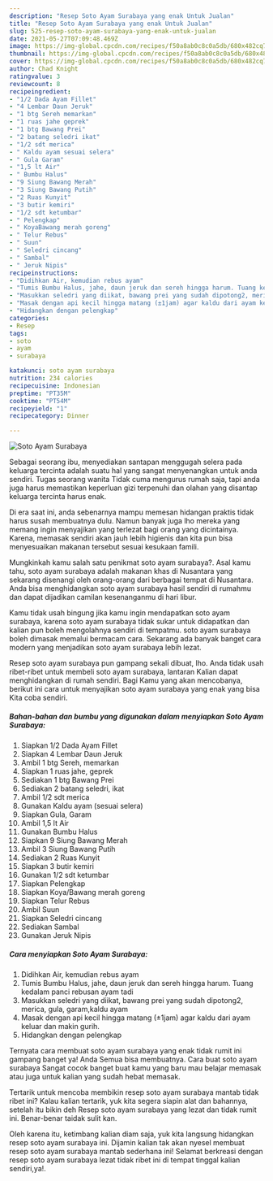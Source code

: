 ```yaml
---
description: "Resep Soto Ayam Surabaya yang enak Untuk Jualan"
title: "Resep Soto Ayam Surabaya yang enak Untuk Jualan"
slug: 525-resep-soto-ayam-surabaya-yang-enak-untuk-jualan
date: 2021-05-27T07:09:48.469Z
image: https://img-global.cpcdn.com/recipes/f50a8ab0c8c0a5db/680x482cq70/soto-ayam-surabaya-foto-resep-utama.jpg
thumbnail: https://img-global.cpcdn.com/recipes/f50a8ab0c8c0a5db/680x482cq70/soto-ayam-surabaya-foto-resep-utama.jpg
cover: https://img-global.cpcdn.com/recipes/f50a8ab0c8c0a5db/680x482cq70/soto-ayam-surabaya-foto-resep-utama.jpg
author: Chad Knight
ratingvalue: 3
reviewcount: 8
recipeingredient:
- "1/2 Dada Ayam Fillet"
- "4 Lembar Daun Jeruk"
- "1 btg Sereh memarkan"
- "1 ruas jahe geprek"
- "1 btg Bawang Prei"
- "2 batang seledri ikat"
- "1/2 sdt merica"
- " Kaldu ayam sesuai selera"
- " Gula Garam"
- "1,5 lt Air"
- " Bumbu Halus"
- "9 Siung Bawang Merah"
- "3 Siung Bawang Putih"
- "2 Ruas Kunyit"
- "3 butir kemiri"
- "1/2 sdt ketumbar"
- " Pelengkap"
- " KoyaBawang merah goreng"
- " Telur Rebus"
- " Suun"
- " Seledri cincang"
- " Sambal"
- " Jeruk Nipis"
recipeinstructions:
- "Didihkan Air, kemudian rebus ayam"
- "Tumis Bumbu Halus, jahe, daun jeruk dan sereh hingga harum. Tuang kedalam panci rebusan ayam tadi"
- "Masukkan seledri yang diikat, bawang prei yang sudah dipotong2, merica, gula, garam,kaldu ayam"
- "Masak dengan api kecil hingga matang (±1jam) agar kaldu dari ayam keluar dan makin gurih."
- "Hidangkan dengan pelengkap"
categories:
- Resep
tags:
- soto
- ayam
- surabaya

katakunci: soto ayam surabaya 
nutrition: 234 calories
recipecuisine: Indonesian
preptime: "PT35M"
cooktime: "PT54M"
recipeyield: "1"
recipecategory: Dinner

---
```



![Soto Ayam Surabaya](https://img-global.cpcdn.com/recipes/f50a8ab0c8c0a5db/680x482cq70/soto-ayam-surabaya-foto-resep-utama.jpg)

Sebagai seorang ibu, menyediakan santapan menggugah selera pada keluarga tercinta adalah suatu hal yang sangat menyenangkan untuk anda sendiri. Tugas seorang  wanita Tidak cuma mengurus rumah saja, tapi anda juga harus memastikan keperluan gizi terpenuhi dan olahan yang disantap keluarga tercinta harus enak.

Di era  saat ini, anda sebenarnya mampu memesan hidangan praktis tidak harus susah membuatnya dulu. Namun banyak juga lho mereka yang memang ingin menyajikan yang terlezat bagi orang yang dicintainya. Karena, memasak sendiri akan jauh lebih higienis dan kita pun bisa menyesuaikan makanan tersebut sesuai kesukaan famili. 



Mungkinkah kamu salah satu penikmat soto ayam surabaya?. Asal kamu tahu, soto ayam surabaya adalah makanan khas di Nusantara yang sekarang disenangi oleh orang-orang dari berbagai tempat di Nusantara. Anda bisa menghidangkan soto ayam surabaya hasil sendiri di rumahmu dan dapat dijadikan camilan kesenanganmu di hari libur.

Kamu tidak usah bingung jika kamu ingin mendapatkan soto ayam surabaya, karena soto ayam surabaya tidak sukar untuk didapatkan dan kalian pun boleh mengolahnya sendiri di tempatmu. soto ayam surabaya boleh dimasak memalui bermacam cara. Sekarang ada banyak banget cara modern yang menjadikan soto ayam surabaya lebih lezat.

Resep soto ayam surabaya pun gampang sekali dibuat, lho. Anda tidak usah ribet-ribet untuk membeli soto ayam surabaya, lantaran Kalian dapat menghidangkan di rumah sendiri. Bagi Kamu yang akan mencobanya, berikut ini cara untuk menyajikan soto ayam surabaya yang enak yang bisa Kita coba sendiri.

<!--inarticleads1-->

##### Bahan-bahan dan bumbu yang digunakan dalam menyiapkan Soto Ayam Surabaya:

1. Siapkan 1/2 Dada Ayam Fillet
1. Siapkan 4 Lembar Daun Jeruk
1. Ambil 1 btg Sereh, memarkan
1. Siapkan 1 ruas jahe, geprek
1. Sediakan 1 btg Bawang Prei
1. Sediakan 2 batang seledri, ikat
1. Ambil 1/2 sdt merica
1. Gunakan  Kaldu ayam (sesuai selera)
1. Siapkan  Gula, Garam
1. Ambil 1,5 lt Air
1. Gunakan  Bumbu Halus
1. Siapkan 9 Siung Bawang Merah
1. Ambil 3 Siung Bawang Putih
1. Sediakan 2 Ruas Kunyit
1. Siapkan 3 butir kemiri
1. Gunakan 1/2 sdt ketumbar
1. Siapkan  Pelengkap
1. Siapkan  Koya/Bawang merah goreng
1. Siapkan  Telur Rebus
1. Ambil  Suun
1. Siapkan  Seledri cincang
1. Sediakan  Sambal
1. Gunakan  Jeruk Nipis




<!--inarticleads2-->

##### Cara menyiapkan Soto Ayam Surabaya:

1. Didihkan Air, kemudian rebus ayam
1. Tumis Bumbu Halus, jahe, daun jeruk dan sereh hingga harum. Tuang kedalam panci rebusan ayam tadi
1. Masukkan seledri yang diikat, bawang prei yang sudah dipotong2, merica, gula, garam,kaldu ayam
1. Masak dengan api kecil hingga matang (±1jam) agar kaldu dari ayam keluar dan makin gurih.
1. Hidangkan dengan pelengkap




Ternyata cara membuat soto ayam surabaya yang enak tidak rumit ini gampang banget ya! Anda Semua bisa membuatnya. Cara buat soto ayam surabaya Sangat cocok banget buat kamu yang baru mau belajar memasak atau juga untuk kalian yang sudah hebat memasak.

Tertarik untuk mencoba membikin resep soto ayam surabaya mantab tidak ribet ini? Kalau kalian tertarik, yuk kita segera siapin alat dan bahannya, setelah itu bikin deh Resep soto ayam surabaya yang lezat dan tidak rumit ini. Benar-benar taidak sulit kan. 

Oleh karena itu, ketimbang kalian diam saja, yuk kita langsung hidangkan resep soto ayam surabaya ini. Dijamin kalian tak akan nyesel membuat resep soto ayam surabaya mantab sederhana ini! Selamat berkreasi dengan resep soto ayam surabaya lezat tidak ribet ini di tempat tinggal kalian sendiri,ya!.

